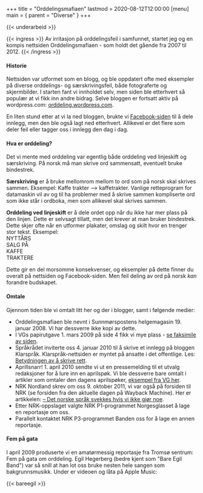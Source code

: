 +++
title = "Orddelingsmafiaen"
lastmod = 2020-08-12T12:00:00
[menu]
main = { parent = "Diverse" }
+++

{{< underarbeid >}}

{{< ingress >}}
Av irritasjon på orddelingsfeil i samfunnet, startet jeg og en kompis nettsiden Orddelingsmafiaen - som holdt det gående fra 2007 til 2012.
{{< /ingress >}}

#### Historie

Nettsiden var utformet som en blogg, og ble oppdatert ofte med eksempler på diverse orddelings- og særskrivingsfeil, både fotograferte og skjermbilder. I starten fant vi innholdet selv, men siden ble etterhvert så populær at vi fikk inn andre bidrag. Selve bloggen er fortsatt aktiv på wordpress.com: [orddeling.wordpress.com](https://orddeling.wordpress.com/her-finner-du-de-gamle-innleggene/).

En liten stund etter at vi la ned bloggen, brukte vi [Facebook-siden](https://www.facebook.com/orddelingsmafiaen/) til å dele innlegg, men den ble også lagt ned etterhvert. Allikevel er det flere som deler feil eller tagger oss i innlegg den dag i dag.

#### Hva er orddeling?

Det vi mente med orddeling var egentlig både orddeling ved linjeskift og særskriving. På norsk må man skrive ord sammensatt, eventuelt bruke bindestrek.

**Særskriving** er å bruke mellomrom mellom to ord som på norsk skal skrives sammen. Eksempel: Kaffe trakter --> kaffetrakter. Vanlige retteprogram for datamaskin vil av og til ha problemer med å skrive sammen kompliserte ord som ikke står i ordboka, men som allikevel skal skrives sammen. 

**Orddeling ved linjeskift** er å dele ordet opp når du ikke har mer plass på den linjen. Dette er selvsagt tillatt, men det krever at man bruker bindestrek. Dette skjer ofte når en utformer plakater, omslag og skilt hvor en trenger stor tekst. Eksempel:  
NYTTÅRS  
SALG PÅ  
KAFFE  
TRAKTERE  

Dette gir en del morsomme konsekvenser, og eksempler på dette finner du overalt på nettsiden og Facebook-siden. Men feil deling av ord på norsk *kan* forandre budskapet.


#### Omtale

Gjennom tiden ble vi omtalt litt her og der i blogger, samt i følgende medier: 

- Orddelingsmafiaen ble nevnt i Sunnmørspostens helgemagasin 19. januar 2008. Vi har dessverre ikke kopi av dette.  
- I VGs papirutgave 1. mars 2009 på side 4 fikk vi mye plass - [se faksimile av siden](../orddelingvg.jpeg).  
- Språkrådet inviterte oss 4. januar 2010 til å skrive et innlegg på bloggen Klarspråk. Klarspråk-nettsiden er myntet på ansatte i det offentlige. Les: [Betydningen av å skrive rett](https://www.sprakradet.no/Klarsprak/Aktuelt/2010/Blogginnlegg-Betydningen-av-a-skrive-rett/).
- Aprillsnarr! 1. april 2010 sendte vi ut en pressemelding til et utvalg redaksjoner for å lure inn en aprilspøk. Vi ble dessverre bare omtalt i artikler som omtaler den dagens aprilspøker, [eksempel fra VG her](https://www.vg.no/nyheter/innenriks/i/6LvxL/ferdigsmurte-loeyper-porno-alarm-og-mgp-krise).  
- NRK Nordland skrev om oss 9. oktober 2011, vi var også på forsiden til NRK (se forsiden fra den aktuelle dagen på Wayback Machine). Her er artikkelen: [– Det norske språk svekkes hvis vi ikke gjør noe](https://www.nrk.no/nordland/17-aring-kjemper-mot-orddelingsfeil-1.7825450).  
- Etter NRK-oppslaget valgte NRK P1-programmet Norgesglasset å lage en reportasje om oss.  
- Parallelt kontaktet NRK P3-programmet Banden oss for å lage en annen reportasje.  

#### Fem på gata

I april 2009 produserte vi en amatørmessig reportasje fra Tromsø sentrum: Fem på gata om orddeling. Egil Hegerberg (bedre kjent som "Bare Egil Band") var så snill at han lot oss bruke nesten hele sangen som bakgrunnsmusikk. Under er videoen og låta på Apple Music: 

{{< bareegil >}}